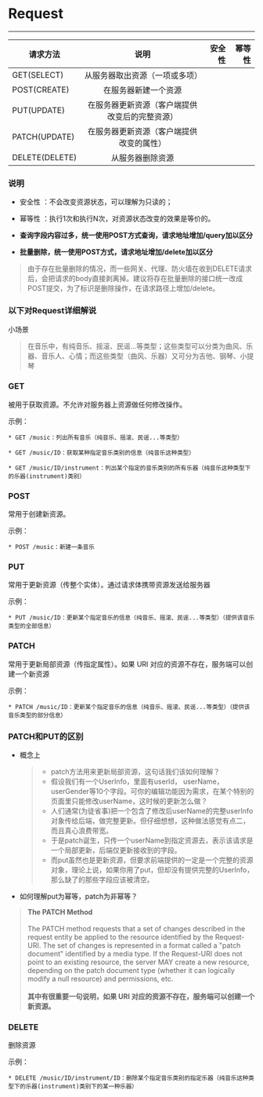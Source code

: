 # Request
---




| 请求方法       | 说明           | 安全性         | 幂等性         |
| ----------------- |:-------------:| --------:|  --------: |
| GET(SELECT)          | 从服务器取出资源（一项或多项） | <i class="el-icon-circle-check" style="color:green"></i> | <i class="el-icon-circle-check" style="color:green"></i> |
| POST(CREATE)          | 在服务器新建一个资源      |   <i class="el-icon-circle-close" style="color:red"></i> | <i class="el-icon-circle-close" style="color:red"></i> |
| PUT(UPDATE)        | 在服务器更新资源（客户端提供改变后的完整资源）       |    <i class="el-icon-circle-close" style="color:red"></i> |  <i class="el-icon-circle-check" style="color:green"></i> |
| PATCH(UPDATE)        | 在服务器更新资源（客户端提供改变的属性）      |    <i class="el-icon-circle-close" style="color:red"></i> |  <i class="el-icon-circle-close" style="color:red"></i> |
| DELETE(DELETE)        | 从服务器删除资源      |    <i class="el-icon-circle-close" style="color:red"></i> |  <i class="el-icon-circle-check" style="color:green"></i> |


### 说明
* 安全性 ：不会改变资源状态，可以理解为只读的；

* 幂等性 ：执行1次和执行N次，对资源状态改变的效果是等价的。
* **查询字段内容过多，统一使用POST方式查询，请求地址增加/query加以区分**
* **批量删除，统一使用POST方式，请求地址增加/delete加以区分**
> 由于存在批量删除的情况，而一些网关、代理、防火墙在收到DELETE请求后，会把请求的body直接剥离掉。建议将存在批量删除的接口统一改成POST提交，为了标识是删除操作，在请求路径上增加/delete。


### 以下对Request详细解说
小场景
> 在音乐中，有纯音乐、摇滚、民谣...等类型；这些类型可以分类为曲风、乐器、音乐人、心情；而这些类型（曲风、乐器）又可分为吉他、钢琴、小提琴


### GET
被用于获取资源。不允许对服务器上资源做任何修改操作。

示例：
```
* GET /music：列出所有音乐（纯音乐、摇滚、民谣...等类型）

* GET /music/ID：获取某种指定音乐类别的信息（纯音乐这种类型）

* GET /music/ID/instrument：列出某个指定的音乐类别的所有乐器（纯音乐这种类型下的乐器(instrument)类别）
```

### POST
常用于创建新资源。

示例：
```
* POST /music：新建一条音乐
```
 
### PUT
常用于更新资源（传整个实体）。通过请求体携带资源发送给服务器

示例：
```
* PUT /music/ID：更新某个指定音乐的信息（纯音乐、摇滚、民谣...等类型）（提供该音乐类型的全部信息）
```
 
### PATCH
常用于更新局部资源（传指定属性）。如果 URI 对应的资源不存在，服务端可以创建一个新资源


示例：
```
* PATCH /music/ID：更新某个指定音乐的信息（纯音乐、摇滚、民谣...等类型）（提供该音乐类型的部分信息）
```

### PATCH和PUT的区别
* 概念上
    > * patch方法用来更新局部资源，这句话我们该如何理解？
    > * 假设我们有一个UserInfo，里面有userId， userName， userGender等10个字段。可你的编辑功能因为需求，在某个特别的页面里只能修改userName，这时候的更新怎么做？
    > * 人们通常(为徒省事)把一个包含了修改后userName的完整userInfo对象传给后端，做完整更新。但仔细想想，这种做法感觉有点二，而且真心浪费带宽。 
    > * 于是patch诞生，只传一个userName到指定资源去，表示该请求是一个局部更新，后端仅更新接收到的字段。
    > * 而put虽然也是更新资源，但要求前端提供的一定是一个完整的资源对象，理论上说，如果你用了put，但却没有提供完整的UserInfo，那么缺了的那些字段应该被清空。
* 如何理解put为幂等，patch为非幂等？
> **The PATCH Method** <br><br>The PATCH method requests that a set of changes described in the<br>request entity be applied to the resource identified by the Request-<br>URI. The set of changes is represented in a format called a "patch<br>document" identified by a media type. If the Request-URI does not<br>point to an existing resource, the server MAY create a new resource,<br>depending on the patch document type (whether it can logically modify a null resource) and permissions, etc.<br><br>**其中有很重要一句说明，如果 URI 对应的资源不存在，服务端可以创建一个新资源。**


### DELETE
删除资源

示例：
```
* DELETE /music/ID/instrument/ID：删除某个指定音乐类别的指定乐器（纯音乐这种类型下的乐器(instrument)类别下的某一种乐器）
```


